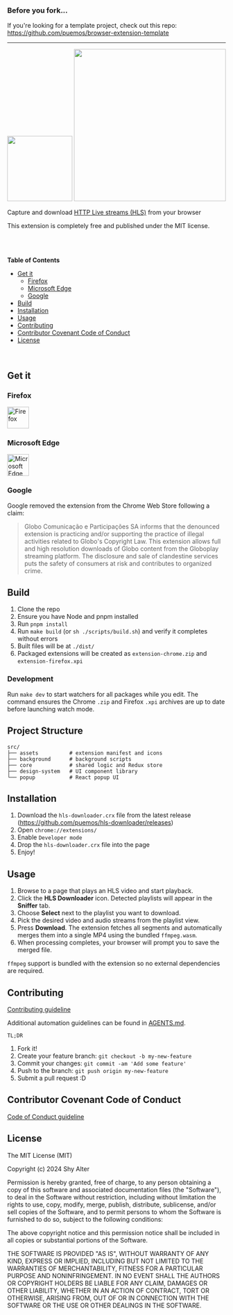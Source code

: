 ### Before you fork...

If you're looking for a template project, check out this repo: https://github.com/puemos/browser-extension-template

---

<img height="150px" src="./store-assets/png/Small-Promo-Tile.png?raw=true">
<img height="350px" src="store-assets/jpg/sceenshot-1.jpg?raw=true">

<p>Capture and download <a href="https://en.wikipedia.org/wiki/HTTP_Live_Streaming">HTTP Live streams (HLS)</a> from your browser</p>
<p>This extension is completely free and published under the MIT license.</p>
<br><br>

**Table of Contents**

- [Get it](#get-it)
  - [Firefox](#firefox)
  - [Microsoft Edge](#microsoft-edge)
  - [Google](#google)
- [Build](#build)
- [Installation](#installation)
- [Usage](#usage)
- [Contributing](#contributing)
- [Contributor Covenant Code of Conduct](#contributor-covenant-code-of-conduct)
- [License](#license)

<br>

## Get it

### Firefox

<a href="https://addons.mozilla.org/en-US/firefox/addon/hls-downloader/" target="_blank">
 <img src="https://blog.mozilla.org/addons/files/2015/11/get-the-addon.png" alt="Firefox" height="50px" >
</a>

### Microsoft Edge

<a href="https://microsoftedge.microsoft.com/addons/detail/hls-downloader/ldehhnlpcedapncohebgmghanffggffc" target="_blank">
 <img src="https://developer.microsoft.com/store/badges/images/English_get-it-from-MS.png" alt="Microsoft Edge" height="50px" >
</a>

### Google

Google removed the extension from the Chrome Web Store following a claim:

> Globo Comunicação e Participações SA informs that the denounced extension is practicing and/or supporting the practice of illegal activities related to Globo's Copyright Law. This extension allows full and high resolution downloads of Globo content from the Globoplay streaming platform. The disclosure and sale of clandestine services puts the safety of consumers at risk and contributes to organized crime.

## Build

1. Clone the repo
2. Ensure you have Node and pnpm installed
3. Run `pnpm install`
4. Run `make build` (or `sh ./scripts/build.sh`) and verify it completes without errors
5. Built files will be at `./dist/`
6. Packaged extensions will be created as `extension-chrome.zip` and `extension-firefox.xpi`

### Development

Run `make dev` to start watchers for all packages while you edit. The
command ensures the Chrome `.zip` and Firefox `.xpi` archives are up to date
before launching watch mode.

## Project Structure

```
src/
├── assets          # extension manifest and icons
├── background      # background scripts
├── core            # shared logic and Redux store
├── design-system   # UI component library
└── popup           # React popup UI
```

## Installation

1. Download the `hls-downloader.crx` file from the latest release (https://github.com/puemos/hls-downloader/releases)
2. Open `chrome://extensions/`
3. Enable `Developer mode`
4. Drop the `hls-downloader.crx` file into the page
5. Enjoy!

## Usage

1. Browse to a page that plays an HLS video and start playback.
2. Click the **HLS Downloader** icon. Detected playlists will appear in the
   **Sniffer** tab.
3. Choose **Select** next to the playlist you want to download.
4. Pick the desired video and audio streams from the playlist view.
5. Press **Download**. The extension fetches all segments and automatically
   merges them into a single MP4 using the bundled `ffmpeg.wasm`.
6. When processing completes, your browser will prompt you to save the merged
   file.

`ffmpeg` support is bundled with the extension so no external dependencies are
required.

## Contributing

[Contributing guideline](./CONTRIBUTING.md)

Additional automation guidelines can be found in [AGENTS.md](./AGENTS.md).

`TL;DR`

1. Fork it!
2. Create your feature branch: `git checkout -b my-new-feature`
3. Commit your changes: `git commit -am 'Add some feature'`
4. Push to the branch: `git push origin my-new-feature`
5. Submit a pull request :D

## Contributor Covenant Code of Conduct

[Code of Conduct guideline](./CODE_OF_CONDUCT.md)

## License

The MIT License (MIT)

Copyright (c) 2024 Shy Alter

Permission is hereby granted, free of charge, to any person obtaining a copy of this software and associated documentation files (the "Software"), to deal in the Software without restriction, including without limitation the rights to use, copy, modify, merge, publish, distribute, sublicense, and/or sell copies of the Software, and to permit persons to whom the Software is furnished to do so, subject to the following conditions:

The above copyright notice and this permission notice shall be included in all copies or substantial portions of the Software.

THE SOFTWARE IS PROVIDED "AS IS", WITHOUT WARRANTY OF ANY KIND, EXPRESS OR IMPLIED, INCLUDING BUT NOT LIMITED TO THE WARRANTIES OF MERCHANTABILITY, FITNESS FOR A PARTICULAR PURPOSE AND NONINFRINGEMENT. IN NO EVENT SHALL THE AUTHORS OR COPYRIGHT HOLDERS BE LIABLE FOR ANY CLAIM, DAMAGES OR OTHER LIABILITY, WHETHER IN AN ACTION OF CONTRACT, TORT OR OTHERWISE, ARISING FROM, OUT OF OR IN CONNECTION WITH THE SOFTWARE OR THE USE OR OTHER DEALINGS IN THE SOFTWARE.
